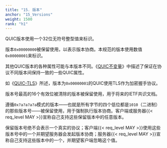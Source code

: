 ```yaml
---
title: "15. 版本"
anchor: "15_Versions"
weight: 1500
rank: "h1"
---
```


QUIC版本使用一个32位无符号整型值来标识。

版本`0x00000000`被保留使用，以表示版本协商。本规范的版本使用数值`0x00000001`来标识。

其他QUIC版本的各种属性可能与本版本不同。《[QUIC不变量]()》中描述了保证在协议不同版本间保持一致的一些QUIC属性。

如《[QUIC-TLS]()》所述，版本为`0x00000001`的QUIC使用TLS作为加密握手协议。

版本号最高的16个有效位被清除的版本被保留使用，用于将来的IETF共识文档。

遵循`0x?a?a?a?a`模式的版本——也就是所有字节的四个低位都是`1010`（二进制）的那些版本号——被保留使用，用于强制执行版本协商。客户端或服务器{{< req_level MAY >}}宣称自己支持这些保留版本中的任意版本。

保留版本号绝不会表示一个真实的协议；客户端{{< req_level MAY >}}使用这些版本号中的一个并期望服务器会发起版本协商；服务器{{< req_level MAY >}}宣称自己支持这些版本中的一个，并期望客户端忽略这个值。
